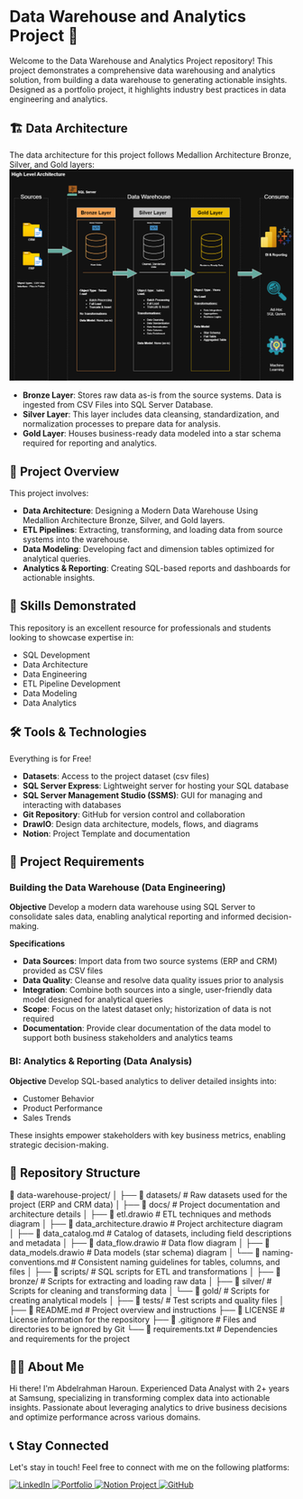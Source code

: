 # Data Warehouse and Analytics Project 🚀

Welcome to the Data Warehouse and Analytics Project repository! This project demonstrates a comprehensive data warehousing and analytics solution, from building a data warehouse to generating actionable insights. Designed as a portfolio project, it highlights industry best practices in data engineering and analytics.

## 🏗️ Data Architecture

The data architecture for this project follows Medallion Architecture Bronze, Silver, and Gold layers:
![Data Architecture](https://github.com/abdelrhmanashraf103/sql-data-warehouse-project/blob/master/sql-datawarehouse-project/docs/data_architecture.png)
- **Bronze Layer**: Stores raw data as-is from the source systems. Data is ingested from CSV Files into SQL Server Database.
- **Silver Layer**: This layer includes data cleansing, standardization, and normalization processes to prepare data for analysis.
- **Gold Layer**: Houses business-ready data modeled into a star schema required for reporting and analytics.

## 📖 Project Overview

This project involves:

- **Data Architecture**: Designing a Modern Data Warehouse Using Medallion Architecture Bronze, Silver, and Gold layers.
- **ETL Pipelines**: Extracting, transforming, and loading data from source systems into the warehouse.
- **Data Modeling**: Developing fact and dimension tables optimized for analytical queries.
- **Analytics & Reporting**: Creating SQL-based reports and dashboards for actionable insights.

## 🎯 Skills Demonstrated

This repository is an excellent resource for professionals and students looking to showcase expertise in:

- SQL Development
- Data Architecture
- Data Engineering
- ETL Pipeline Development
- Data Modeling
- Data Analytics

## 🛠️ Tools & Technologies

Everything is for Free!

- **Datasets**: Access to the project dataset (csv files)
- **SQL Server Express**: Lightweight server for hosting your SQL database
- **SQL Server Management Studio (SSMS)**: GUI for managing and interacting with databases
- **Git Repository**: GitHub for version control and collaboration
- **DrawIO**: Design data architecture, models, flows, and diagrams
- **Notion**: Project Template and documentation

## 🚀 Project Requirements

### Building the Data Warehouse (Data Engineering)

**Objective**
Develop a modern data warehouse using SQL Server to consolidate sales data, enabling analytical reporting and informed decision-making.

**Specifications**
- **Data Sources**: Import data from two source systems (ERP and CRM) provided as CSV files
- **Data Quality**: Cleanse and resolve data quality issues prior to analysis
- **Integration**: Combine both sources into a single, user-friendly data model designed for analytical queries
- **Scope**: Focus on the latest dataset only; historization of data is not required
- **Documentation**: Provide clear documentation of the data model to support both business stakeholders and analytics teams

### BI: Analytics & Reporting (Data Analysis)

**Objective**
Develop SQL-based analytics to deliver detailed insights into:
- Customer Behavior
- Product Performance  
- Sales Trends

These insights empower stakeholders with key business metrics, enabling strategic decision-making.

## 📂 Repository Structure

📂 data-warehouse-project/
│
├── 📁 datasets/                        # Raw datasets used for the project (ERP and CRM data)
│
├── 📁 docs/                            # Project documentation and architecture details
│   ├── 📄 etl.drawio                   # ETL techniques and methods diagram
│   ├── 📄 data_architecture.drawio     # Project architecture diagram  
│   ├── 📄 data_catalog.md              # Catalog of datasets, including field descriptions and metadata
│   ├── 📄 data_flow.drawio             # Data flow diagram
│   ├── 📄 data_models.drawio           # Data models (star schema) diagram
│   └── 📄 naming-conventions.md        # Consistent naming guidelines for tables, columns, and files
│
├── 📁 scripts/                         # SQL scripts for ETL and transformations
│   ├── 📁 bronze/                      # Scripts for extracting and loading raw data
│   ├── 📁 silver/                      # Scripts for cleaning and transforming data
│   └── 📁 gold/                        # Scripts for creating analytical models
│
├── 📁 tests/                           # Test scripts and quality files
│
├── 📄 README.md                        # Project overview and instructions
├── 📄 LICENSE                          # License information for the repository
├── 📄 .gitignore                       # Files and directories to be ignored by Git
└── 📄 requirements.txt                 # Dependencies and requirements for the project

## 👨‍💻 About Me

Hi there! I'm Abdelrahman Haroun.
Experienced Data Analyst with 2+ years at Samsung, specializing in transforming complex data into actionable insights. 
Passionate about leveraging analytics to drive business decisions and optimize performance across various domains.


## 📞 Stay Connected

Let's stay in touch! Feel free to connect with me on the following platforms:

<p align="left">
  <a href="https://www.linkedin.com/in/abdelrhman-haroun-455aa930a/">
    <img src="https://img.shields.io/badge/LinkedIn-0077B5?style=for-the-badge&logo=linkedin&logoColor=white" alt="LinkedIn"/>
  </a>
  <a href="https://abdelrhmanashraf103.github.io/MyPortfolio.github.io/">
    <img src="https://img.shields.io/badge/Portfolio-FF7139?style=for-the-badge&logo=firefox&logoColor=white" alt="Portfolio"/>
  </a>
  <a href="https://faint-pewter-80a.notion.site/Data-Warehouse-Project-299ce363138780299279e9ba193f5cdd">
    <img src="https://img.shields.io/badge/Notion-000000?style=for-the-badge&logo=notion&logoColor=white" alt="Notion Project"/>
  </a>
  <a href="https://github.com/abdelrhmanashraf103">
    <img src="https://img.shields.io/badge/GitHub-100000?style=for-the-badge&logo=github&logoColor=white" alt="GitHub"/>
  </a>
</p>
